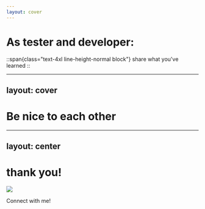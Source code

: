 ```yaml
---
layout: cover
---
```

# As tester and developer:

::span{class="text-4xl line-height-normal block"}
share what you've learned
::

<!-- 
- and finally there are things that we can all do that help us do a good job
- when an incident happens, organize a blameless post mortem meeting
- [explain post mortem meeting]
- analyze the impact and cooperate to create a prevention measures
- share your code and brainstorm together
- don’t be afraid to invite someone to a meeting just because it might get too technical
- company can become an environment where you can help each other grow
- most important of all
-->

---
layout: cover
---
# Be nice to each other

---
layout: center
---

# thank you!

<img src="/images/qr.png" class="w-40 pt-10 relative right-0" />

Connect with me!
